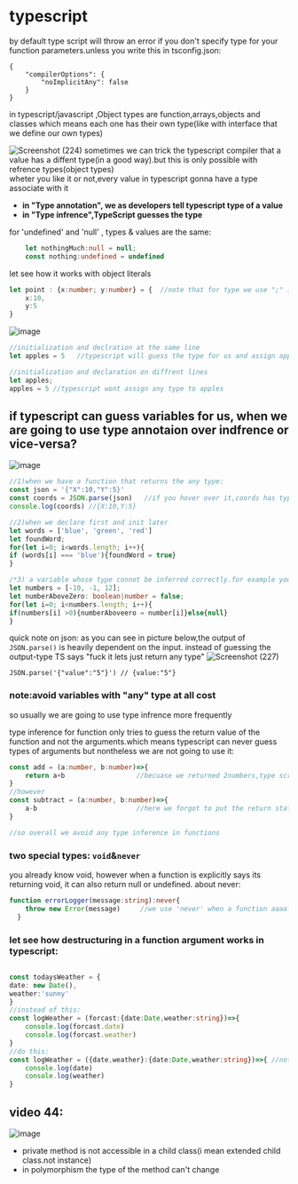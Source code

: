 # typescript
by default type script will throw an error if you don't specify type for your function parameters.unless you write this in tsconfig.json:
```
{ 
    "compilerOptions": { 
        "noImplicitAny": false 
    } 
}
```

in typescript/javascript ,Object types are function,arrays,objects and classes which means each one has their own type(like with interface that we define our own types) 

![Screenshot (224)](https://user-images.githubusercontent.com/50621975/170809614-34c9c99d-d438-4ef8-9da6-0b33df2b05f2.png)
sometimes we can trick the typescript compiler that a value has a diffent type(in a good way).but this is only possible with refrence types(object types)       
wheter you like it or not,every value in typescript gonna have a type associate with it
* __in "Type annotation", we as developers tell typescript type of a value__
* __in "Type infrence",TypeScript guesses the type__

for 'undefined' and 'null' , types & values are the same:
```typescript
    let nothingMuch:null = null;
    const nothing:undefined = undefined
```

let see how it works with object literals
```typescript
let point : {x:number; y:number} = {  //note that for type we use ";" instead of ','
    x:10,
    y:5
}
```

![image](https://user-images.githubusercontent.com/50621975/153896461-8b71a57d-4fde-4f97-b471-ecad53b42b43.png)
```typescript
//initialization and declration at the same line
let apples = 5   //typescript will guess the type for us and assign apples type to number same as =====> let apples:number = 5

//initialization and declaration on diffrent lines
let apples;
apples = 5 //typescript wont assign any type to apples
```
## if typescript can guess variables for us, when we are going to use type annotaion over indfrence or vice-versa?      
![image](https://user-images.githubusercontent.com/50621975/153896402-7ea9aa7a-815f-4b52-a24b-071d751b3479.png)   
```typescript
//1)when we have a function that returns the any type:
const json = '{"X":10,"Y":5}'
const coords = JSON.parse(json)   //if you hover over it,coords has type of "any"(why?) becuase the JSON.parse is a function that returns "any" 
console.log(coords) //{X:10,Y:5}

//2)when we declare first and init later
let words = ['blue', 'green', 'red']
let foundWord;
for(let i=0; i<words.length; i++){
if (words[i] === 'blue'){foundWord = true}
}

/*3) a variable whose type connot be inferred correctly.for example you wanna conditionally assign a value boolean or number.if you let infrence does its job;you'll face an error */
let numbers = [-10, -1, 12];
let numberAboveZero: boolean|number = false;
for(let i=0; i<numbers.length; i++){
if(numbers[i] >0){numberAboveero = number[i]}else{null}
}
```
quick note on json: as you can see in picture below,the output of `JSON.parse()` is heavily dependent on the input. instead of guessing the output-type TS says "fuck it lets just return any type"
![Screenshot (227)](https://user-images.githubusercontent.com/50621975/170857878-10ee18fe-0e19-4c0c-a485-2ba20607c069.png)
```
JSON.parse('{"value":"5"}') // {value:"5"}
```

### note:avoid variables with "any" type at all cost   
so usually we are going to use type infrence more frequently

type inference for function only tries to guess the return value of the function and not the arguments.which means typescript can never guess types of arguments but nontheless we are not going to use it:
```typescript
const add = (a:number, b:number)=>{
    return a+b                  //becuase we returned 2numbers,type script guess the return value is number
}
//however
const subtract = (a:number, b:number)=>{
    a-b                         //here we forgot to put the return statement so typescript guess the value in a wrong way to  be void
}

//so overall we avoid any type inference in functions
```
### two special types: `void`&`never`       
you already know void, however when a function is explicitly says its returning void, it can also return null or undefined.
about never:
```typescript
function errorLogger(message:string):never{   
    throw new Error(message)     //we use 'never' when a function aaaalways with no condition returns an error.yani: if it has a if statement for it,it should return void instead?
  }
```

### let see how destructuring in a function argument works in typescript:       
```typescript

const todaysWeather = {
date: new Date(),
weather:'sunny'
}
//instead of this:
const logWeather = (forcast:{date:Date,weather:string})=>{
    console.log(forcast.date)
    console.log(forcast.weather)
}
//do this:
const logWeather = ({date,weather}:{date:Date,weather:string})=>{ //notice how destructuring and annotaion portions are seperate from each other
    console.log(date)
    console.log(weather)
}
```

## video 44:
![image](https://user-images.githubusercontent.com/50621975/179449657-1599be2c-32ef-4715-8286-4e2b49dcdb3d.png)
* private method is not accessible in a child class(i mean extended child class.not instance)
* in polymorphism the type of the method can't change 
